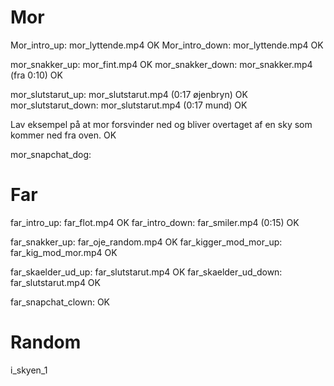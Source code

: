 # Mor 

Mor_intro_up: mor_lyttende.mp4 OK
Mor_intro_down: mor_lyttende.mp4 OK

mor_snakker_up:  mor_fint.mp4 OK
mor_snakker_down: mor_snakker.mp4 (fra 0:10) OK

mor_slutstarut_up: mor_slutstarut.mp4 (0:17 øjenbryn) OK
mor_slutstarut_down: mor_slutstarut.mp4 (0:17 mund) OK

Lav eksempel på at mor forsvinder ned og bliver overtaget af en sky som kommer ned fra oven.  OK

mor_snapchat_dog:


# Far

far_intro_up: far_flot.mp4 OK
far_intro_down: far_smiler.mp4 (0:15) OK

far_snakker_up: far_oje_random.mp4 OK 
far_kigger_mod_mor_up: far_kig_mod_mor.mp4 OK


far_skaelder_ud_up: far_slutstarut.mp4 OK 
far_skaelder_ud_down: far_slutstarut.mp4 OK

far_snapchat_clown: OK

# Random

i_skyen_1









